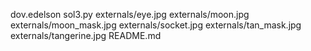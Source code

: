 dov.edelson
sol3.py
externals/eye.jpg
externals/moon.jpg
externals/moon_mask.jpg
externals/socket.jpg
externals/tan_mask.jpg
externals/tangerine.jpg
README.md